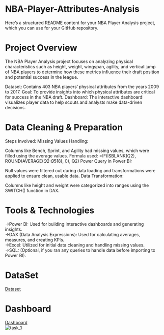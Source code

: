 # NBA-Player-Attributes-Analysis
Here’s a structured README content for your NBA Player Analysis project, which you can use for your GitHub repository.

# Project Overview
The NBA Player Analysis project focuses on analyzing physical characteristics such as height, weight, wingspan, agility, and vertical jump of NBA players to determine how these metrics influence their draft position and potential success in the league.

Dataset: Contains 403 NBA players’ physical attributes from the years 2009 to 2017.
Goal: To provide insights into which physical attributes are critical for success in the NBA draft.
Dashboard: The interactive dashboard visualizes player data to help scouts and analysts make data-driven decisions.

# Data Cleaning & Preparation
Steps Involved:
Missing Values Handling:

Columns like Bench, Sprint, and Agility had missing values, which were filled using the average values.
Formula used: =IF(ISBLANK(Q2), ROUND(AVERAGE($Q$2:$Q$518), 0), Q2)
Power Query in Power BI:

Null values were filtered out during data loading and transformations were applied to ensure clean, usable data.
Data Transformation:

Columns like height and weight were categorized into ranges using the SWITCH() function in DAX.

# Tools & Technologies

->Power BI: Used for building interactive dashboards and generating insights.<br>
->DAX (Data Analysis Expressions): Used for calculating averages, measures, and creating KPIs.<br>
->Excel: Utilized for initial data cleaning and handling missing values.<br>
->SQL: (Optional, if you ran any queries to handle data before importing to Power BI).
# DataSet
<a href="https://github.com/Jai-sanjai/Data-Analysis-Dashboard/blob/main/nba_draft_combine_all_years.csv">Dataset</a>
# Dashboard
<a href="https://github.com/Jai-sanjai/Data-Analysis-Dashboard/blob/main/task_1.png"> Dashboard</a><br>
![task_1](https://github.com/user-attachments/assets/533083af-cfe1-4848-993e-63efb003d160)




